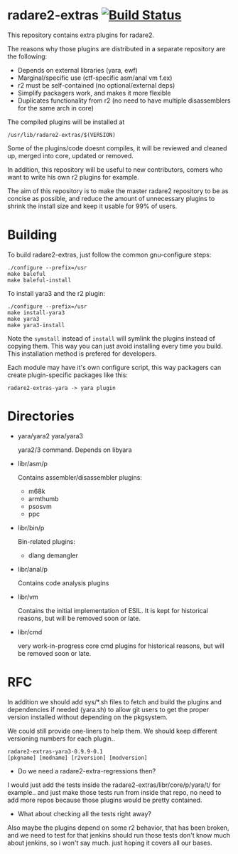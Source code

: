 radare2-extras [![Build Status](https://travis-ci.org/radare/radare2-extras.svg?branch=master)](https://travis-ci.org/radare/radare2-extras)
==============
This repository contains extra plugins for radare2.

The reasons why those plugins are distributed in a separate
repository are the following:

* Depends on external libraries (yara, ewf)
* Marginal/specific use (ctf-specific asm/anal vm f.ex)
* r2 must be self-contained (no optional/external deps)
* Simplify packagers work, and makes it more flexible
* Duplicates functionality from r2 (no need to have
  multiple disassemblers for the same arch in core)

The compiled plugins will be installed at

	/usr/lib/radare2-extras/$(VERSION)

Some of the plugins/code doesnt compiles, it will be reviewed
and cleaned up, merged into core, updated or removed.

In addition, this repository will be useful to new contributors,
comers who want to write his own r2 plugins for example.

The aim of this repository is to make the master radare2
repository to be as concise as possible, and reduce the
amount of unnecessary plugins to shrink the install size and
keep it usable for 99% of users.

Building
========
To build radare2-extras, just follow the common gnu-configure steps:

	./configure --prefix=/usr
	make baleful
	make baleful-install

To install yara3 and the r2 plugin:

	./configure --prefix=/usr
	make install-yara3
	make yara3
	make yara3-install

Note the `symstall` instead of `install` will symlink the plugins
instead of copying them. This way you can just avoid installing
every time you build. This installation method is prefered for
developers.

Each module may have it's own configure script, this way
packagers can create plugin-specific packages like this:

	radare2-extras-yara -> yara plugin

Directories
===========

* yara/yara2 yara/yara3

	yara2/3 command. Depends on libyara

* libr/asm/p

	Contains assembler/disassembler plugins:

	* m68k
	* armthumb
	* psosvm
	* ppc

* libr/bin/p

	Bin-related plugins:

	* dlang demangler

* libr/anal/p

	Contains code analysis plugins

* libr/vm

	Contains the initial implementation of ESIL. It is kept
	for historical reasons, but will be removed soon or late.

* libr/cmd

	very work-in-progress core cmd plugins
	for historical reasons, but will be removed soon or late.

RFC
===
	
In addition we should add sys/*.sh files to fetch and build the
plugins and dependencies if needed (yara.sh) to allow git users
to get the proper version installed without depending on the
pkgsystem.

We could still provide one-liners to help them. We should keep
different versioning numbers for each plugin..

	radare2-extras-yara3-0.9.9-0.1
	[pkgname] [modname] [r2version] [modversion]

* Do we need a radare2-extra-regressions then?

I would just add the tests inside the radare2-extras/libr/core/p/yara/t/
for example.. and just make those tests run from inside that
repo, no need to add more repos because those plugins would be
pretty contained.

* What about checking all the tests right away?

Also maybe the plugins depend on some r2 behavior, that has
been broken, and we need to test for that jenkins should run
those tests don't know much about jenkins, so i won't say much.
just hoping it covers all our bases.
